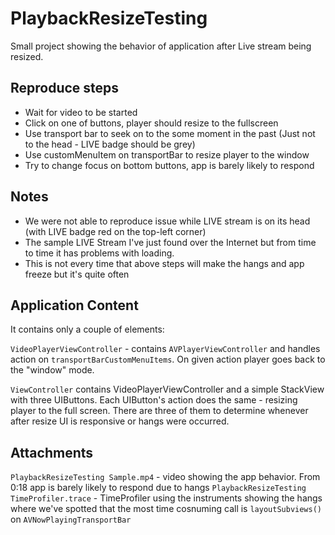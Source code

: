 # PlaybackResizeTesting
Small project showing the behavior of application after Live stream being resized.

## Reproduce steps
- Wait for video to be started
- Click on one of buttons, player should resize to the fullscreen
- Use transport bar to seek on to the some moment in the past (Just not to the head - LIVE badge should be grey)
- Use customMenuItem on transportBar to resize player to the window
- Try to change focus on bottom buttons, app is barely likely to respond

## Notes
- We were not able to reproduce issue while LIVE stream is on its head (with LIVE badge red on the top-left corner)
- The sample LIVE Stream I've just found over the Internet but from time to time it has problems with loading.
- This is not every time that above steps will make the hangs and app freeze but it's quite often
  
## Application Content
It contains only a couple of elements:

`VideoPlayerViewController` - contains `AVPlayerViewController` and handles action on `transportBarCustomMenuItems`.
On given action player goes back to the "window" mode.

`ViewController` contains VideoPlayerViewController and a simple StackView with three UIButtons.
Each UIButton's action does the same - resizing player to the full screen.
There are three of them to determine whenever after resize UI is responsive or hangs were occurred.

## Attachments
`PlaybackResizeTesting Sample.mp4` - video showing the app behavior. From 0:18 app is barely likely to respond due to hangs
`PlaybackResizeTesting TimeProfiler.trace` - TimeProfiler using the instruments showing the hangs where we've spotted that the most time cosnuming call is `layoutSubviews()` on `AVNowPlayingTransportBar`
